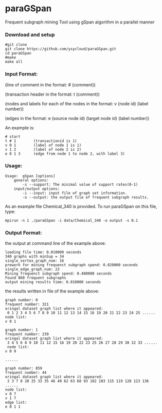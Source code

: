 # paraGSpan
Frequent subgraph mining Tool using gSpan algorithm in a parallel manner


### Download and setup

```shell
#git clone
git clone https://github.com/ysycloud/paraGSpan.git
cd paraGSpan
#make
make all
```

### Input Format:

(line of comment in the format: # (comment))

(transaction header in the format: t (comment))

(nodes and labels for each of the nodes in the format: v (node id) (label number))

(edges in the format: e (source node id) (target node id) (label number))

An example is:
```shell
# start
t # 1        (transactionid is 1)
v 0 1        (label of node 1 is 1)
v 1 2        (label of node 2 is 2)
e 0 1 3      (edge from node 1 to node 2, with label 3)
```

### Usage:
```shell
Usage:	gSpan [options]
	general options:
		-s --support: The minimal value of support rates(0-1)
	input/output options:
		-i --input: input file of graph set information.
		-o --output: the output file of frequent subgraph results.
```

As an example file Chemical_340 is provided. To run paraGSpan on this file,
type:
```shell
mpirun -n 1 ./paraGSpan -i data/Chemical_340 -o output -s 0.1
```

### Output Format:
the output at command line of the example above:  
```shell
loading file time: 0.010000 seconds
340 graphs with minSup = 34
single_vertex_graph_num: 16
prework for mining frequenct subgraph spend: 0.020000 seconds
single_edge_graph_num: 23
Mining frequenct subgraph spend: 0.480000 seconds
Found 860 frequent subgraphs
output mining results time: 0.010000 seconds
```

the results written in file of the example above:
```shell 
graph number: 0
frequent number: 321
oringal dataset graph list where it appeared:
 0 1 2 3 4 5 6 7 8 9 10 11 12 13 14 15 16 19 20 21 22 23 24 25 ......
node list:
v 0 1

graph number: 1
frequent number: 239
oringal dataset graph list where it appeared:
 3 4 5 6 8 9 10 11 12 15 16 19 20 22 23 25 26 27 28 29 30 32 33 ......
 node list:
v 0 9

......

graph number: 859
frequent number: 44
oringal dataset graph list where it appeared:
 2 3 7 8 20 25 33 35 46 49 62 63 68 93 102 103 115 119 120 123 136 ......
node list:
v 0 7
v 1 7
edge list:
e 0 1 1
```